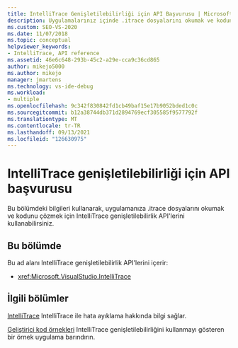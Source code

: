 ```yaml
---
title: IntelliTrace Genişletilebilirliği için API Başvurusu | Microsoft Docs
description: Uygulamalarınız içinde .itrace dosyalarını okumak ve kodunu çözmek için Visual Studio IntelliTrace genişletilebilirlik API'leri hakkında bilgi edinebilirsiniz.
ms.custom: SEO-VS-2020
ms.date: 11/07/2018
ms.topic: conceptual
helpviewer_keywords:
- IntelliTrace, API reference
ms.assetid: 46e6c648-293b-45c2-a29e-cca9c36cd865
author: mikejo5000
ms.author: mikejo
manager: jmartens
ms.technology: vs-ide-debug
ms.workload:
- multiple
ms.openlocfilehash: 9c342f830842fd1cb49baf15e17b9052bded1c0c
ms.sourcegitcommit: b12a38744db371d2894769ecf305585f9577792f
ms.translationtype: MT
ms.contentlocale: tr-TR
ms.lasthandoff: 09/13/2021
ms.locfileid: "126630975"
---
```

# <a name="api-reference-for-intellitrace-extensibility"></a>IntelliTrace genişletilebilirliği için API başvurusu

Bu bölümdeki bilgileri kullanarak, uygulamanıza .itrace dosyalarını okumak ve kodunu çözmek için IntelliTrace genişletilebilirlik API'lerini kullanabilirsiniz.

## <a name="in-this-section"></a>Bu bölümde

Bu ad alanı IntelliTrace genişletilebilirlik API'lerini içerir:

- <xref:Microsoft.VisualStudio.IntelliTrace>

## <a name="related-sections"></a>İlgili bölümler

[IntelliTrace](../debugger/intellitrace.md) IntelliTrace ile hata ayıklama hakkında bilgi sağlar.

[Geliştirici kod örnekleri](https://code.msdn.microsoft.com/) IntelliTrace genişletilebilirliğini kullanmayı gösteren bir örnek uygulama barındırın.
